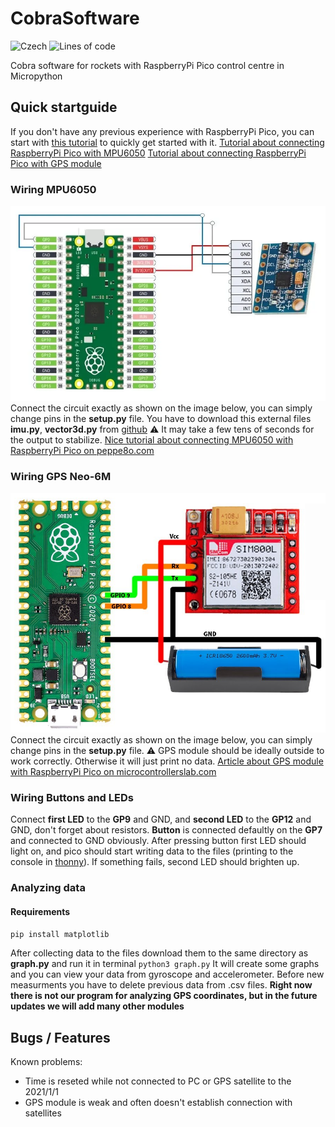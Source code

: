 # CobraSoftware

![Czech][czechLangBadge]
![Lines of code][codeLinesBadge]

Cobra software for rockets with RaspberryPi Pico control centre in Micropython

## Quick startguide

If you don't have any previous experience with RaspberryPi Pico, you can start with [this tutorial][pico-GetStarted] to quickly get started with it.
[Tutorial about connecting RaspberryPi Pico with MPU6050][MPU6050Link]
[Tutorial about connecting RaspberryPi Pico with GPS module][GPSLink]

### Wiring MPU6050

![MPU6050 wiring][MPU6050Image]
Connect the circuit exactly as shown on the image below, you can simply change pins in the **setup.py** file.
You have to download this external files **imu.py**, **vector3d.py** from [github][MPUEXTERNALFILES]
:warning: It may take a few tens of seconds for the output to stabilize.
[Nice tutorial about connecting MPU6050 with RaspberryPi Pico on peppe8o.com][MPU6050Link]

### Wiring GPS Neo-6M

![GPS wiring][GPSImage]
Connect the circuit exactly as shown on the image below, you can simply change pins in the **setup.py** file.
:warning: GPS module should be ideally outside to work correctly. Otherwise it will just print no data.
[Article about GPS module with RaspberryPi Pico on microcontrollerslab.com][GPSLink]

### Wiring Buttons and LEDs

Connect **first LED** to the **GP9** and GND, and **second LED** to the **GP12** and GND, don't forget about resistors.
**Button** is connected defaultly on the **GP7** and connected to GND obviously. After pressing button first LED should light on, and pico should start writing data to the files (printing to the console in [thonny](https://thonny.org)). If something fails, second LED should brighten up.

### Analyzing data

#### Requirements

```python
pip install matplotlib
```

After collecting data to the files download them to the same directory as **graph.py** and run it in terminal ```python3 graph.py``` It will create some graphs and you can view your data from gyroscope and accelerometer. Before new measurments you have to delete previous data from .csv files. **Right now there is not our program for analyzing GPS coordinates, but in the future updates we will add many other modules**

## Bugs / Features

Known problems:

* Time is reseted while not connected to PC or GPS satellite to the 2021/1/1
* GPS module is weak and often doesn't establish connection with satellites

[czechLangBadge]: https://img.shields.io/badge/MADE%20IN-CZECH-red?style=for-the-badge
[codeLinesBadge]: https://img.shields.io/tokei/lines/github/foglar/Cobra-Project?color=green&style=for-the-badge

[pico-GetStarted]: https://projects.raspberrypi.org/en/projects/getting-started-with-the-pico

[MPUEXTERNALFILES]: https://github.com/micropython-IMU/micropython-mpu9x50
[MPU6050Image]: https://raw.githubusercontent.com/foglar/Cobra-Project/BETA/Raspberry-PI-Pico-MPU6050.webp
[MPU6050Link]: https://peppe8o.com/using-gyroscope-and-accelerometer-with-mpu6050-raspberry-pi-pico-and-micropython/

[GPSImage]: https://raw.githubusercontent.com/foglar/Cobra-Project/BETA/Raspberry-PI-Pico-NEO6M.jpg
[GPSLink]: https://microcontrollerslab.com/neo-6m-gps-module-raspberry-pi-pico-micropython/
